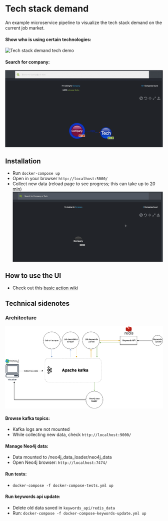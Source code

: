 # Tech stack demand
An example microservice pipeline to visualize the tech stack demand on the current job market.

#### Show who is using certain technologies:
![Tech stack demand tech demo](demo_pictures/search_by_tech.gif)


#### Search for company:
![Tech stack demand company demo](demo_pictures/search_by_company.gif)


## Installation
* Run `docker-compose up`
* Open in your browser `http://localhost:5000/`
* Collect new data (reload page to see progress; this can take up to 20 min)
![Tech stack demand collect demo](demo_pictures/collect_new_data.gif)


## How to use the UI
* Check out this [basic action wiki](https://github.com/Nhogs/popoto/wiki/Basic-action)


## Technical sidenotes
### Architecture 
![Tech stack demand architecture](demo_pictures/architecture.png)


#### Browse kafka topics:
* Kafka logs are not mounted
* While collecting new data, check `http://localhost:9000/`


#### Manage Neo4j data:
* Data mounted to /neo4j_data_loader/neo4j_data
* Open Neo4j browser: `http://localhost:7474/`


#### Run tests:
* `docker-compose -f docker-compose-tests.yml up`


#### Run keywords api update:
* Delete old data saved in `keywords_api/redis_data`
* Run: `docker-compose -f docker-compose-keywords-update.yml up`
